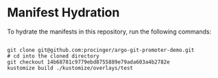 
# Manifest Hydration

To hydrate the manifests in this repository, run the following commands:

```shell

git clone git@github.com:procinger/argo-git-promoter-demo.git
# cd into the cloned directory
git checkout 14b68781c9779ebd8755889e79ada603a4b2782e
kustomize build ./kustomize/overlays/test
```